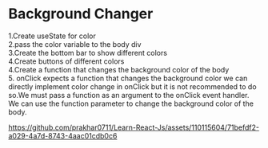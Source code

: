 # Background Changer

1.Create useState for color<br>
2.pass the color variable to the body div<br>
3.Create the bottom bar to show different colors<br>
4.Create buttons of different colors<br>
4.Create a function that changes the background color of the body<br>
5. onClick expects a function that changes the background color we can directly implement color change in onClick but it is not recommended to do so.We must pass a function as an argument to the onClick event handler. We can use the function parameter to change the background color of the body.



https://github.com/prakhar0711/Learn-React-Js/assets/110115604/71befdf2-a029-4a7d-8743-4aac01cdb0c6

